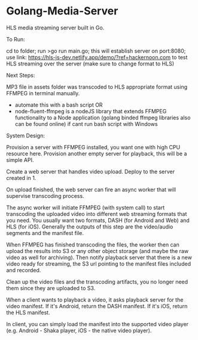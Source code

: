 # Golang-Media-Server

HLS media streaming server built in Go. 

To Run:

cd to folder;
run >go run main.go;
this will establish server on port:8080;
use link: https://hls-js-dev.netlify.app/demo/?ref=hackernoon.com to test HLS streaming over the server (make sure to change format to HLS)


Next Steps: 

MP3 file in assets folder was transcoded to HLS appropriate format using FFMPEG in terminal manually.
  - automate this with a bash script 
  OR
  - node-fluent-ffmpeg is a nodeJS library that extends FFMPEG functionality to a Node application (golang binded ffmpeg libraries also can be found online) if cant run bash script with Windows
  
System Design:

Provision a server with FFMPEG installed, you want one with high CPU resource here. Provision another empty server for playback, this will be a simple API.

Create a web server that handles video upload. Deploy to the server created in 1.

On upload finished, the web server can fire an async worker that will supervise transcoding process.

The async worker will initiate FFMPEG (with system call) to start transcoding the uploaded video into different web streaming formats that you need. You usually want two formats, DASH (for Android and Web) and HLS (for iOS). Generally the outputs of this step are the video/audio segments and the manifest file.

When FFMPEG has finished transcoding the files, the worker then can upload the results into S3 or any other object storage (and maybe the raw video as well for archiving). Then notify playback server that there is a new video ready for streaming, the S3 url pointing to the manifest files included and recorded.

Clean up the video files and the transcoding artifacts, you no longer need them since they are uploaded to S3.

When a client wants to playback a video, it asks playback server for the video manifest. If it's Android, return the DASH manifest. If it's iOS, return the HLS manifest.

In client, you can simply load the manifest into the supported video player (e.g. Android - Shaka player, iOS - the native video player).
